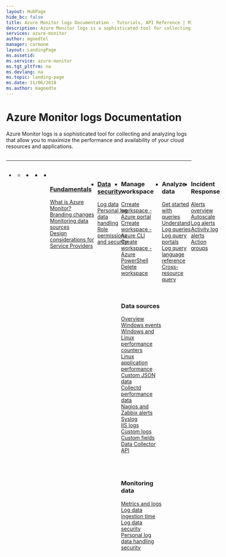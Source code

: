 ```yaml
---
layout: HubPage
hide_bc: false
title: Azure Monitor logs Documentation - Tutorials, API Reference | Microsoft Docs
description: Azure Monitor logs is a sophisticated tool for collecting and analyzing logs that allow you to maximize the performance and availability of your cloud resources and applications.
services: azure-monitor
author: mgoedtel
manager: carmonm
layout: LandingPage
ms.assetid:	
ms.service: azure-monitor
ms.tgt_pltfrm: na
ms.devlang: na
ms.topic: landing-page
ms.date: 11/06/2018
ms.author: magoedte
---
```


<div id="main" class="v2">
    <div class="container">
        <h1>Azure Monitor logs Documentation</h1>
        <p>Azure Monitor logs is a sophisticated tool for collecting and analyzing logs<br>that allow you to maximize the performance and availability of your cloud resources and applications.</p>
        <hr style="margin: 30px 0;" />
        <ul class="pivots">
           <li>
              <a href="#products"></a>
              <ul id="products">
                 <li>
                  <a class="singlePanelNavItem selected" style="display: none" href="#indexA" data-linktype="self-bookmark"></a>
                  <ul class="panelContent singlePanelContent" id="indexA" style="border: medium; border-image: none; margin-top: 0px; display: flex; float: left;">
                      <li class="fullSpan">
                          <a href="#index1" data-linktype="self-bookmark"></a>
                          <ul class="cardsF cols cols4" id="index1" style="float: left; display: flex; width: 100%; border-bottom: 1px var(--grey-lighter) solid;">  
                              <li>
                                 <ul class="cardsB panelContent" id="cardtypes-B" style="float: left; display: flex; width: 100%;">
                                    <li>
                                       <a href="">
                                         <div class="cardSize">
                                             <div class="cardPadding">
                                                 <div class="card">
                                                     <div class="cardImageOuter">
                                                         <div class="cardImage">
                                                             <img alt="" src="https://docs.microsoft.com/media/common/i_learn-about.svg" data-linktype="external">
                                                         </div>
                                                      </div>
                                                     <div class="cardText" style="padding-left: 0px">
                                                         <h3>Fundamentals</h3>
                                                         <p>
                                                            <a href="/azure/azure-monitor/overview">What is Azure Monitor?</a><br/>
                                                            <a href="/azure/azure-monitor/azure-monitor-rebrand">Branding changes</a><br/>
                                                            <a href="/azure/monitoring/monitoring-data-sources">Monitoring data sources</a><br/>
                                                            <a href="/azure/log-analytics/log-analytics-service-providers">Design considerations for Service Providers</a><br/>
                                                        </p>
                                                   </div>
                                                 </div>
                                               </div>
                                             </div>
                                        </a>
                                   </li>
                                   <li>
                                       <a href="">
                                          <div class="cardSize">
                                               <div class="cardPadding">
                                                    <div class="card">
                                                      <div class="cardText style="padding-left: 0px">
                                                        <h3>Data security</h3>
                                                        <p>
                                                            <a href="/azure/log-analytics/log-analytics-data-security">Log data</a><br/>
                                                            <a href="/azure/log-analytics/log-analytics-personal-data-mgmt">Personal log data handling</a><br/>
                                                            <a href="/azure/monitoring-and-diagnostics/monitoring-roles-permissions-security">Role permissions and security</a><br/>
                                                        </p>
                                                       </div>
                                                    </div>
                                                </div>
                                            </div>
                                        </a>
                                    </li>
                               </ul>
                            </li>
                            <li>
        <div class="cardSize">
            <div class="cardPadding">
                <div class="card">
                    <div class="cardText">
                        <h3>Manage workspace</h3>
                        <p>
                        <a href="/azure/log-analytics/log-analytics-quick-create-workspace">Crreate workspace - Azure portal</a><br/>
                        <a href="/azure/log-analytics/log-analytics-quick-create-workspace-cli">Crreate workspace - Azure CLI</a><br/>
                        <a href="/azure/log-analytics/log-analytics-quick-create-workspace-posh">Create workspace - Azure PowerShell</a><br/>
                        <a href="/azure/log-analytics/log-analytics-manage-del-workspace">Delete workspace</a><br/>
                        </p>
                     <br><br>
                        <h3>Data sources</h3>
                        <p>
                        <a href="/azure/monitoring/monitoring-data-sources">Overview</a><br/>
                        <a href="/azure/log-analytics/log-analytics-data-sources-windows-events">Windows events</a><br/>
                        <a href="/azure/log-analytics-data-sources-performance-counters">Windows and Linux performance counters</a><br/>
                        <a href="/azure/log-analytics/log-analytics-data-sources-linux-applications">Linux application performance</a><br/>
                        <a href="/azure/log-analytics/log-analytics-data-sources-json">Custom JSON data</a><br/>
                        <a href="/azure/log-analytics/log-analytics-data-sources-collectd">Collectd performance data</a><br/>
                        <a href="/azure/log-analytics/log-analytics-data-sources-alerts-nagios-zabbix">Nagios and Zabbix alerts</a><br/>
                        <a href="/azure/log-analytics/log-analytics-data-sources-syslog">Syslog</a><br/>
                        <a href="/azure/log-analytics/log-analytics-data-sources-iis-logs">IIS logs</a><br/>
                        <a href="/azure/log-analytics/log-analytics-data-sources-custom-logs">Custom logs</a><br/>
                        <a href="/azure/log-analytics/log-analytics-custom-fields">Custom fields</a><br/>
                        <a href="/azure/log-analytics/log-analytics-data-collector-api">Data Collector API</a><br/>
                        </p>
                      <br><br>
                        <h3>Monitoring data</h3>
                        <p>
                        <a href="/azure/monitoring/monitoring-data-collection">Metrics and logs</a><br/>
                        <a href="/azure/log-analytics/log-analytics-data-ingestion-time">Log data ingestion time</a><br/>
                        <a href="/azure/log-analytics/log-analytics-data-security">Log data security</a><br/>
                        <a href="/azure/log-analytics/log-analytics-personal-data-mgmt">Personal log data handling security</a><br/>
                        </p>
                    </div>
                </div>
            </div>
        </div>
    </li>
    <li>
        <div class="cardSize">
            <div class="cardPadding">
                <div class="card">
                    <div class="cardText">
                        <h3>Analyze data</h3>
                        <p>
                        <a href="/azure/log-analytics/query-language/get-started-queries">Get started with queries</a><br/>                        
                        <a href="/azure/log-analytics/log-analytics-log-search">Understand Log queries</a><br/>
                        <a href="/azure/log-analytics/log-analytics-log-search-portals">Log query portals</a><br/>
                        <a href="/azure/log-analytics/query-language/query-language">Log query language reference</a><br/>
                        <a href="/azure/log-analytics-cross-workspace-search">Cross-resource query</a><br/>
                        </p>
                    </div>
                </div>
            </div>
        </div>
    </li>
    <li>
        <div class="cardSize">
            <div class="cardPadding">
                <div class="card">
                    <div class="cardText">
                        <h3>Incident Response</h3>
                        <p>
                        <a href="/azure/monitoring-and-diagnostics/monitoring-overview-unified-alerts">Alerts overview</a><br/>
                        <a href="/azure/monitoring-and-diagnostics/monitoring-overview-autoscale">Autoscale</a><br/>
                        <a href="/azure/monitoring-and-diagnostics/monitor-alerts-unified-log">Log alerts</a><br/>
                        <a href="/azure/monitoring-and-diagnostics/monitoring-activity-log-alerts-new-experience">Activity log alerts</a><br/>
                        <a href="/azure/monitoring-and-diagnostics/monitoring-action-groups">Action groups</a><br/>
                        </p>
                    </div>
                </div>
            </div>
        </div>
    </li>
</ul>
</div>
</div>

